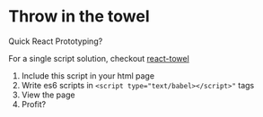 # Throw in the towel

Quick React Prototyping?

For a single script solution, checkout [react-towel](https://github.com/danmartinez101/react-towel)

1. Include this script in your html page
2. Write es6 scripts in `<script type="text/babel></script>"` tags
3. View the page
5. Profit?
